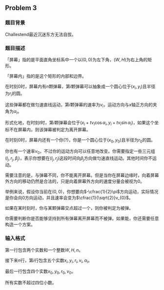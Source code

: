## Problem 3

### 题目背景

Challestend最近沉迷东方无法自拔。

### 题目描述

「屏幕」指的是平面直角坐标系中一个以$(0,0)$为左下角，$(W,H)$为右上角的矩形。

「屏幕内」指的是这个矩形的内部和边界。

在时刻$0$时，屏幕内有$n$颗弹幕，第$i$颗弹幕可以抽象成一个圆心位于$(x_{i},y_{i})$且半径为$r_{i}$的圆。

这些弹幕都在做匀速直线运动，第$i$颗弹幕的速率为$v_{i}$，运动方向与$x$轴正方向的夹角为$\alpha_{i}$。

形式化地，在时刻$t$时，第$i$颗弹幕会位于$(x_{i}+tv_{i}\cos\alpha_{i},y_{i}+tv_{i}\sin\alpha_{i})$，如果这个坐标不在屏幕内，则该弹幕被判定为离开屏幕。

在时刻$0$时，屏幕内还有一个你(?)，你是一个圆心位于$(x_{0},y_{0})$且半径为$r_{0}$的圆。

你也有一个速率$v_{0}$，不过你的运动方向可以任意地改变。你需要指定一些三元组$(l_{j},r_{j},\beta_{j})$，表示你想要在$(l_{j},r_{j})$这段时间向$\beta_{j}$方向做匀速直线运动。其他时间你不运动。

需要注意的是，与弹幕不同，你不能离开屏幕。但是当你在屏幕边缘时，向着屏幕外方向的移动仍然是合法的，只是向着屏幕外方向的速度分量会被视为$0$。

举例来说，假设你当前在$(0,0)$，你想要向$-\cfrac{1}{2}\pi$方向运动，实际情况是你会向$0$方向运动，并且速率会变为$\cfrac{1}{\sqrt{2}}v_{0}$。

如果在某时刻时，你与某颗弹幕交点超过一个，则你被判定为被弹。

你需要判断你是否能够坚持到所有弹幕离开屏幕而不被弹。如果能，你还需要任意构造一个方案。

### 输入格式

第一行包含两个实数和一个整数$W,H,n$。

接下来$n$行，第$i$行包含五个实数$x_{i},y_{i},r_{i},v_{i},\alpha_{i}$。

最后一行包含四个实数$x_{0},y_{0},r_{0},v_{0}$。

所有实数不超过四位小数。
